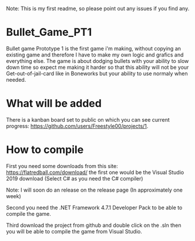 Note: This is my first readme, so please point out any issues if you find any.
# Bullet_Game_PT1
Bullet game Prototype 1 is the first game i'm making, without copying an existing game and therefore I have to make my own logic and grafics and everything else.
The game is about dodging bullets with your ability to slow down time so expect me making it harder so that this ability will not be your Get-out-of-jail-card like in Boneworks
but your ability to use normaly when needed.

# What will be added
There is a kanban board set to public on which you can see current progress: https://github.com/users/Freestyle00/projects/1.

# How to compile
First you need some downloads from this site: https://flatredball.com/download/ the first one would be the Visual Studio 2019 download (Select C# as you need the C# compiler)

Note: I will soon do an release on the release page (In approximately one week)

Second you need the .NET Framework 4.7.1 Developer Pack to be able to compile the game.

Third download the project from github and double click on the .sln then you will be able to compile the game from Visual Studio.
